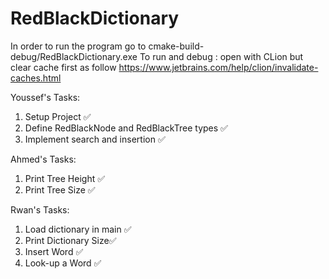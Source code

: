 # RedBlackDictionary

In order to run the program go to cmake-build-debug/RedBlackDictionary.exe
To run and debug : open with CLion but clear cache first as follow https://www.jetbrains.com/help/clion/invalidate-caches.html

Youssef's Tasks:

1. Setup Project ✅
2. Define RedBlackNode and RedBlackTree types ✅
3. Implement search and insertion ✅

Ahmed's Tasks: 

1. Print Tree Height ✅
2. Print Tree Size ✅

Rwan's Tasks:

1. Load dictionary in main ✅
2. Print Dictionary Size✅
3. Insert Word ✅
4. Look-up a Word ✅
